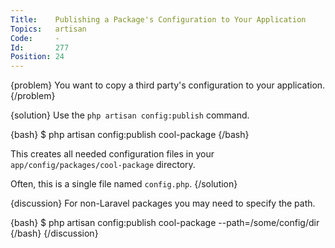 ```yaml
---
Title:    Publishing a Package's Configuration to Your Application
Topics:   artisan
Code:     -
Id:       277
Position: 24
---
```


{problem}
You want to copy a third party's configuration to your application.
{/problem}

{solution}
Use the `php artisan config:publish` command.

{bash}
$ php artisan config:publish cool-package
{/bash}

This creates all needed configuration files in your `app/config/packages/cool-package` directory.

Often, this is a single file named `config.php`.
{/solution}

{discussion}
For non-Laravel packages you may need to specify the path.

{bash}
$ php artisan config:publish cool-package --path=/some/config/dir
{/bash}
{/discussion}
